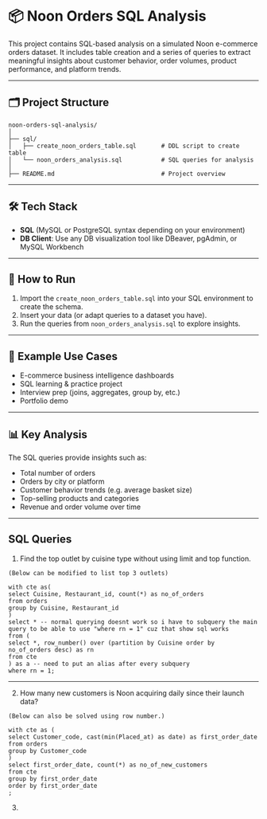 # 📦 Noon Orders SQL Analysis

This project contains SQL-based analysis on a simulated Noon e-commerce orders dataset. It includes table creation and a series of queries to extract meaningful insights about customer behavior, order volumes, product performance, and platform trends.

---

## 🗂️ Project Structure
```
noon-orders-sql-analysis/
│
├── sql/
│   ├── create_noon_orders_table.sql       # DDL script to create table
│   └── noon_orders_analysis.sql           # SQL queries for analysis
│
├── README.md                              # Project overview
```
---

## 🛠️ Tech Stack

- **SQL** (MySQL or PostgreSQL syntax depending on your environment)
- **DB Client**: Use any DB visualization tool like DBeaver, pgAdmin, or MySQL Workbench

---

## 🚀 How to Run

1. Import the `create_noon_orders_table.sql` into your SQL environment to create the schema.
2. Insert your data (or adapt queries to a dataset you have).
3. Run the queries from `noon_orders_analysis.sql` to explore insights.

---

## 📁 Example Use Cases

- E-commerce business intelligence dashboards
- SQL learning & practice project
- Interview prep (joins, aggregates, group by, etc.)
- Portfolio demo

---

## 📊 Key Analysis

The SQL queries provide insights such as:

- Total number of orders
- Orders by city or platform
- Customer behavior trends (e.g. average basket size)
- Top-selling products and categories
- Revenue and order volume over time

---

## SQL Queries
1. Find the top outlet by cuisine type without using limit and top function.
```
(Below can be modified to list top 3 outlets)

with cte as(
select Cuisine, Restaurant_id, count(*) as no_of_orders 
from orders
group by Cuisine, Restaurant_id
)
select * -- normal querying doesnt work so i have to subquery the main query to be able to use "where rn = 1" cuz that show sql works
from (
select *, row_number() over (partition by Cuisine order by no_of_orders desc) as rn
from cte
) as a -- need to put an alias after every subquery
where rn = 1;
```

---

2. How many new customers is Noon acquiring daily since their launch data?
```
(Below can also be solved using row number.)

with cte as (
select Customer_code, cast(min(Placed_at) as date) as first_order_date
from orders
group by Customer_code
)
select first_order_date, count(*) as no_of_new_customers
from cte
group by first_order_date
order by first_order_date
;
```

3. 

